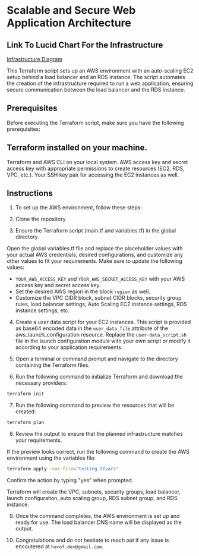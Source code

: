 # Scalable and Secure Web Application Architecture

## Link To Lucid Chart For the Infrastructure
[Infrastructure Diagram](lucid.app/lucidchart/9775f31a-4430-439e-9353-239de71a644d/edit?view_items=IEfcSQ5t-SA6&invitationId=inv_f70105a8-532f-4a74-a0c1-6f6862c8bbf4)


This Terraform script sets up an AWS environment with an auto-scaling EC2 setup behind a load balancer and an RDS instance. The script automates the creation of the infrastructure required to run a web application, ensuring secure communication between the load balancer and the RDS instance.

## Prerequisites
Before executing the Terraform script, make sure you have the following prerequisites:

## Terraform installed on your machine.
Terraform and AWS CLI on your local system.
AWS access key and secret access key with appropriate permissions to create resources (EC2, RDS, VPC, etc.).
Your SSH key pair for accessing the EC2 instances as well.


## Instructions
1. To set up the AWS environment, follow these steps:

2. Clone the repository

3. Ensure the Terraform script (main.tf and variables.tf) in the global directory.

Open the global variables.tf file and replace the placeholder values with your actual AWS credentials, desired configurations, and customize any other values to fit your requirements. Make sure to update the following values:

* `YOUR_AWS_ACCESS_KEY` and `YOUR_AWS_SECRET_ACCESS_KEY` with your AWS access key and secret access key.
* Set the desired AWS region in the block `region` as well.
* Customize the VPC CIDR block, subnet CIDR blocks, security group rules, load balancer settings, Auto Scaling EC2 instance settings, RDS instance settings, etc.

4. Create a user data script for your EC2 instances. This script is provided as base64 encoded data in the `user_data_file` attribute of the aws_launch_configuration resource. Replace the `user-data_script.sh` file in the launch configuration module with your own script or modify it according to your application requirements.

5. Open a terminal or command prompt and navigate to the directory containing the Terraform files.

6. Run the following command to initialize Terraform and download the necessary providers:
```bash
terraform init
```

7. Run the following command to preview the resources that will be created:
```bash
terraform plan
```

8. Review the output to ensure that the planned infrastructure matches your requirements.

If the preview looks correct, run the following command to create the AWS environment using the variables file:
```bash
terraform apply -var-file="testing.tfvars"
```

Confirm the action by typing "yes" when prompted.

Terraform will create the VPC, subnets, security groups, load balancer, launch configuration, auto scaling group, RDS subnet group, and RDS instance.

9. Once the command completes, the AWS environment is set up and ready for use. The load balancer DNS name will be displayed as the output.

10. Congratulations and do not hesitate to reach out if any issue is encoutered at
`harof.dev@gmail.com`.


